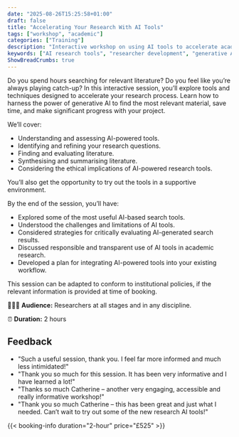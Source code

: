 ```yaml
---
date: "2025-08-26T15:25:58+01:00"
draft: false
title: "Accelerating Your Research With AI Tools"
tags: ["workshop", "academic"]
categories: ["Training"]
description: "Interactive workshop on using AI tools to accelerate academic research. Learn to harness generative AI for literature searches, synthesis, and evaluation while understanding ethical implications and limitations."
keywords: ["AI research tools", "researcher development", "generative AI", "literature search", "research acceleration", "AI ethics", "research methodology", "academic productivity", "AI-powered research", "research training"]
ShowBreadCrumbs: true
---
```


Do you spend hours searching for relevant literature? Do you feel like you’re always playing catch-up? In this interactive session, you’ll explore tools and techniques designed to accelerate your research process. Learn how to harness the power of generative AI to find the most relevant material, save time, and make significant progress with your project. 

We’ll cover:

- Understanding and assessing AI-powered tools. 
- Identifying and refining your research questions.
- Finding and evaluating literature.
- Synthesising and summarising literature.
- Considering the ethical implications of AI-powered research tools. 

You’ll also get the opportunity to try out the tools in a supportive environment. 

By the end of the session, you’ll have: 

- Explored some of the most useful AI-based search tools.
- Understood the challenges and limitations of AI tools.
- Considered strategies for critically evaluating AI-generated search results.
- Discussed responsible and transparent use of AI tools in academic research.
- Developed a plan for integrating AI-powered tools into your existing workflow. 

This session can be adapted to conform to institutional policies, if the relevant information is provided at time of booking.

👩🏽‍🎓 **Audience:** Researchers at all stages and in any discipline.

⏰ **Duration:** 2 hours

## Feedback

- "Such a useful session, thank you. I feel far more informed and much less intimidated!"
- "Thank you so much for this session. It has been very informative and I have learned a lot!"
- "Thanks so much Catherine – another very engaging, accessible and really informative workshop!"
- "Thank you so much Catherine – this has been great and just what I needed. Can’t wait to try out some of the new research AI tools!"

{{< booking-info duration="2-hour" price="£525" >}}